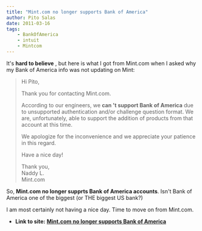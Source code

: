 ```yaml
---
title: "Mint.com no longer supports Bank of America"
author: Pito Salas
date: 2011-03-16
tags:
    - BankOfAmerica
    - intuit
    - Mintcom
---
```


It's **hard to believe** , but here is what I got from Mint.com when I asked
why my Bank of America info was not updating on Mint:

> Hi Pito,
>
> Thank you for contacting Mint.com.
>
> According to our engineers, we **can 't support Bank of America** due to
> unsupported authentication and/or challenge question format. We are,
> unfortunately, able to support the addition of products from that account at
> this time.
>
> We apologize for the inconvenience and we appreciate your patience in this
> regard.
>
> Have a nice day!
>
> Thank you,  
> Naddy L.  
> Mint.com

So, **Mint.com no longer supprts Bank of America accounts**. Isn't Bank of
America one of the biggest (or THE biggest US bank?)

I am most certainly not having a nice day. Time to move on from Mint.com.


* **Link to site:** **[Mint.com no longer supports Bank of America](None)**
